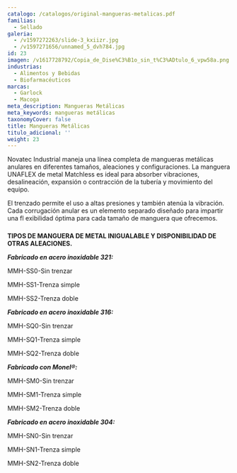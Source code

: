 ```yaml
---
catalogo: /catalogos/original-mangueras-metalicas.pdf
familias:
  - Sellado
galeria:
  - /v1597272263/slide-3_kxiizr.jpg
  - /v1597271656/unnamed_5_dvh784.jpg
id: 23
imagen: /v1617728792/Copia_de_Dise%C3%B1o_sin_t%C3%ADtulo_6_vpw58a.png
industrias:
  - Alimentos y Bebidas
  - Biofarmacéuticos
marcas:
  - Garlock
  - Macoga
meta_description: Mangueras Metálicas
meta_keywords: mangueras metálicas
taxonomyCover: false
title: Mangueras Metálicas
titulo_adicional: ''
weight: 23
---
```


Novatec Industrial maneja una línea completa de mangueras metálicas anulares en diferentes tamaños, aleaciones y configuraciones. La manguera UNAFLEX de metal Matchless es ideal para absorber vibraciones, desalineación, expansión o contracción de la tubería y movimiento del equipo.

El trenzado permite el uso a altas presiones y también atenúa la vibración. Cada corrugación anular es un elemento separado diseñado para impartir una fl exibilidad óptima para cada tamaño de manguera que ofrecemos.

###   
**TIPOS DE MANGUERA DE METAL INIGUALABLE Y DISPONIBILIDAD DE OTRAS ALEACIONES.**

**_Fabricado en acero inoxidable 321:_**

MMH-SS0-Sin trenzar

MMH-SS1-Trenza simple

MMH-SS2-Trenza doble

  
**_Fabricado en acero inoxidable 316:_**

MMH-SQ0-Sin trenzar 

MMH-SQ1-Trenza simple 

MMH-SQ2-Trenza doble

**_Fabricado con Monel®:_**

MMH-SM0-Sin trenzar

MMH-SM1-Trenza simple

MMH-SM2-Trenza doble

**_Fabricado en acero inoxidable 304:_**

MMH-SN0-Sin trenzar

MMH-SN1-Trenza simple

MMH-SN2-Trenza doble
